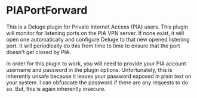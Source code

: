 # PIAPortForward
This is a Deluge plugin for Private Internet Access (PIA) users.  This plugin will monitor for listening ports on the PIA VPN server.  If none exist, it will open one automatically and configure Deluge to that new opened listening port.  It will periodically do this from time to time to ensure that the port doesn't get closed by PIA.

In order for this plugin to work, you will need to provide your PIA account username and password in the plugin options.  Unfortunately, this is inherently unsafe because it leaves your password exposed in plain text on your system.  I can obfuscate the password if there are any requests to do so.  But, this is again inherently insecure.
